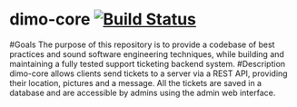 # dimo-core [![Build Status](https://travis-ci.org/dimoTicket/dimo-core.svg?branch=dev)](https://travis-ci.org/dimoTicket/dimo-core)
#Goals
The purpose of this repository is to provide a codebase of best practices and sound software engineering techniques, while building and maintaining a fully tested support ticketing backend system.
#Description
dimo-core allows clients send tickets to a server via a REST API, providing their location, pictures and a message.
All the tickets are saved in a database and are accessible by admins using the admin web interface.
